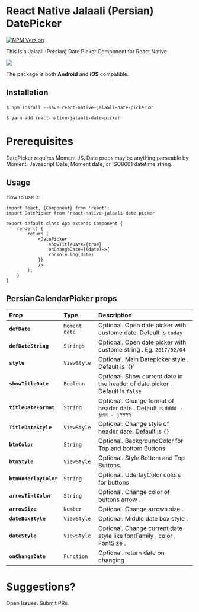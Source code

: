 # React Native Jalaali (Persian) DatePicker
[![NPM Version](https://img.shields.io/npm/v/react-native-jalaali-date-picker.svg?style=flat)](https://www.npmjs.com/package/react-native-jalaali-date-picker)
<!-- [![Build Status](https://travis-ci.org/rghorbani/react-native-persian-calendar-picker.svg?branch=master)](https://travis-ci.org/rghorbani/react-native-persian-calendar-picker) -->


This is a Jalaali (Persian) Date Picker Component for React Native


<kbd>
<img src="https://github.com/Amirnajafi/react-native-persian-date-picker/blob/master/demo/demo.jpg?raw=true">
</kbd>

The package is both **Android** and **iOS** compatible.

## Installation
`$ npm install --save react-native-jalaali-date-picker`
or 

`$ yarn add react-native-jalaali-date-picker`
# Prerequisites

DatePicker requires Moment JS.  Date props may be anything parseable by Moment: Javascript Date, Moment date, or ISO8601 datetime string.

## Usage

How to use it:
``` 
import React, {Component} from 'react';
import DatePicker from 'react-native-jalaali-date-picker'

export default class App extends Component {
    render() {
        return (
            <DatePicker
                showTitleDate={true}
                onChangeDate={(date)=>{
                console.log(date)
            }}
            />
        );
    }
}
```

## PersianCalendarPicker props
| Prop | Type | Description |
:------------ |:---------------| :-----|
| **`defDate`** | `Moment date` | Optional. Open date picker with custome date. Default is `today` |
| **`defDateString`** | `Strings` | Optional. Open date picker with custome string . Eg. `2017/02/04`  |
| **`style`** | `ViewStyle` | Optional. Main Datepicker style . Default is '{}' |
| **`showTitleDate`** | `Boolean` |  Optional. Show current date in the header of date picker . Default is `false` |
| **`titleDateFormat`** | `String` |  Optional. Change format of header date . Default is `dddd - jMM - jYYYY` |
| **`TitleDateStyle`** | `ViewStyle` |  Optional. Change style of header dare. Default is `{}` |
| **`btnColor`** | `String` | Optional. BackgroundColor for Top and bottom Buttons |
| **`btnStyle`** | `ViewStyle` | Optional. Style Bottom and Top Buttons.|
| **`btnUnderlayColor`** | `String` | Optional. UderlayColor colors for buttons |
| **`arrowTintColor`** | `String` | Optional. Change color of buttons arrow . |
| **`arrowSize`** | `Number` | Optional. Change arrows size . |
| **`dateBoxStyle`** | `ViewStyle` | Optional. Middle date box style . |
| **`dateStyle`** | `ViewStyle` | Optional. Change current date style like fontFamily , color , FontSize . |
| **`onChangeDate`** | `Function` | Optional. return date on changing |




# Suggestions?

Open Issues. Submit PRs.
